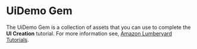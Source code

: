 # UiDemo Gem<a name="gems-system-gem-uidemo"></a>

The UiDemo Gem is a collection of assets that you can use to complete the **UI Creation** tutorial\. For more information see, [Amazon Lumberyard Tutorials](http://gamedev.amazon.com/forums/tutorials)\.